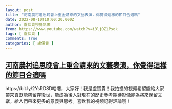 ```yaml
---
layout: post
title: "河南農村追思晚會上重金請來的文藝表演，你覺得這樣的節目合適嗎"
date: 2022-08-10T10:00:20.000Z
author: 盧保貴視覺影像
from: https://www.youtube.com/watch?v=i3ljOZ1Psok
tags: [ 盧保貴 ]
comments: True
categories: [ 盧保貴 ]
---
```

<!--1660125620000-->
[河南農村追思晚會上重金請來的文藝表演，你覺得這樣的節目合適嗎](https://www.youtube.com/watch?v=i3ljOZ1Psok)
------

<div>
https://bit.ly/2YsRD8D哈嘍，大家好！我是盧寶貴！我拍攝的視頻希望能給大家帶來貢獻能夠留存後世，能成為後人對現在的歷史參考期待影像能為將來保留文獻，給人們帶來更多的意義與思考。喜歡我的視頻記得評論哦！
</div>
